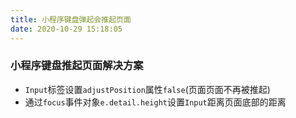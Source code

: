 ```yaml
---
title: 小程序键盘弹起会推起页面
date: 2020-10-29 15:18:05
---
```

### 小程序键盘推起页面解决方案
- `Input`标签设置`adjustPosition`属性`false`(页面页面不再被推起)
- 通过`focus`事件对象`e.detail.height`设置`Input`距离页面底部的距离

    
  